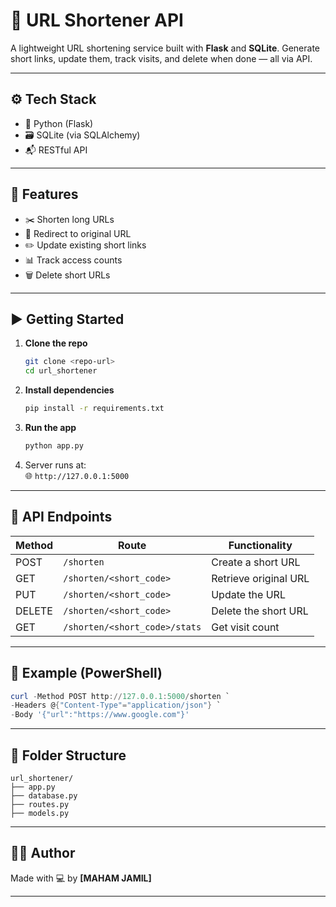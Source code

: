 
# 🔗 URL Shortener API

A lightweight URL shortening service built with **Flask** and **SQLite**. Generate short links, update them, track visits, and delete when done — all via API.

---

## ⚙️ Tech Stack
- 🐍 Python (Flask)
- 🗃️ SQLite (via SQLAlchemy)
- 📬 RESTful API

---

## 🚀 Features
- ✂️ Shorten long URLs
- 🔁 Redirect to original URL
- ✏️ Update existing short links
- 📊 Track access counts
- 🗑️ Delete short URLs

---

## ▶️ Getting Started

1. **Clone the repo**  
   ```bash
   git clone <repo-url>
   cd url_shortener
   ```

2. **Install dependencies**  
   ```bash
   pip install -r requirements.txt
   ```

3. **Run the app**  
   ```bash
   python app.py
   ```

4. Server runs at:  
   🌐 `http://127.0.0.1:5000`

---

## 📮 API Endpoints

| Method | Route                             | Functionality           |
|--------|-----------------------------------|--------------------------|
| POST   | `/shorten`                        | Create a short URL       |
| GET    | `/shorten/<short_code>`           | Retrieve original URL    |
| PUT    | `/shorten/<short_code>`           | Update the URL           |
| DELETE | `/shorten/<short_code>`           | Delete the short URL     |
| GET    | `/shorten/<short_code>/stats`     | Get visit count          |

---

## 🧪 Example (PowerShell)

```powershell
curl -Method POST http://127.0.0.1:5000/shorten `
-Headers @{"Content-Type"="application/json"} `
-Body '{"url":"https://www.google.com"}'
```

---

## 📂 Folder Structure
```
url_shortener/
├── app.py
├── database.py
├── routes.py
├── models.py
```

---

## 👩‍💻 Author

Made with 💻 by **[MAHAM JAMIL]**

---


